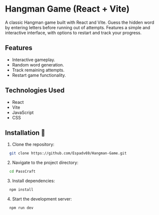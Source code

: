 # Hangman Game (React + Vite)

A classic Hangman game built with React and Vite. Guess the hidden word by entering letters before running out of attempts. Features a simple and interactive interface, with options to restart and track your progress.

## Features

- Interactive gameplay.
- Random word generation.
- Track remaining attempts.
- Restart game functionality.

## Technologies Used

- React
- Vite
- JavaScript
- CSS

## Installation 🚀

1. Clone the repository:

```bash
  git clone https://github.com/Espadv69/Hangman-Game.git
```

2. Navigate to the project directory:

```bash
  cd PassCraft
```

3. Install dependencies:

```bash
  npm install
```

4. Start the development server:

```bash
  npm run dev
```

<!-- ## Live Demo -->
<!-- [Link to live demo (if deployed)] -->

<!-- ## Screenshots -->
<!-- [Screenshot of the game] -->
